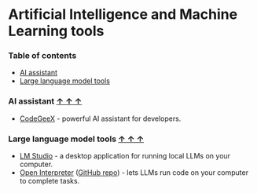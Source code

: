 # Artificial Intelligence and Machine Learning tools

### Table of contents <a name="toc"></a>
* [AI assistant](#ai-assist)
* [Large language model tools](#llm)

### AI assistant <a name="ai-assist"></a> [&#x2191;&nbsp;&#x2191;&nbsp;&#x2191;](#toc)

* [CodeGeeX](https://codegeex.cn/) - powerful AI assistant for developers.

### Large language model tools <a name="llm"></a> [&#x2191;&nbsp;&#x2191;&nbsp;&#x2191;](#toc)

* [LM Studio](https://lmstudio.ai/) - a desktop application for running local LLMs on your computer.
* [Open Interpreter](https://www.openinterpreter.com/) ([GitHub repo](https://github.com/OpenInterpreter/open-interpreter)) - lets LLMs run code on your computer to complete tasks.
